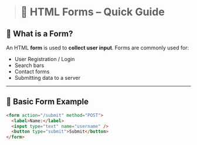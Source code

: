 
> # 📝 HTML Forms – Quick Guide

## 🔹 What is a Form?
An HTML **form** is used to **collect user input**. Forms are commonly used for:

- User Registration / Login  
- Search bars  
- Contact forms  
- Submitting data to a server

---

## 🔹 Basic Form Example

```html
<form action="/submit" method="POST">
  <label>Name:</label>
  <input type="text" name="username" />
  <button type="submit">Submit</button>
</form>
